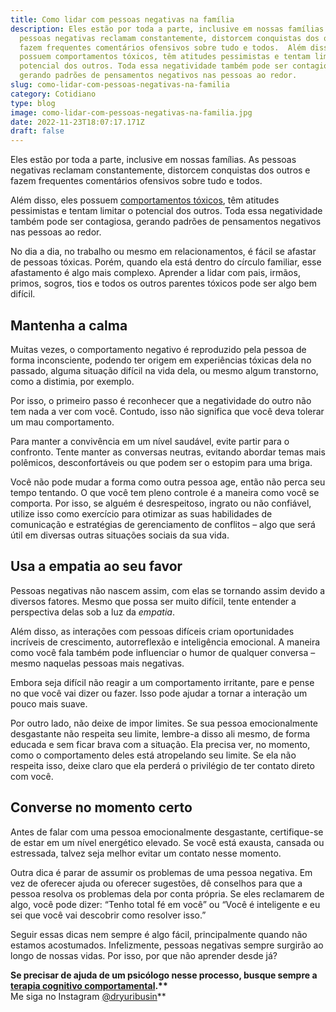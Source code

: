 ```yaml
---
title: Como lidar com pessoas negativas na família
description: Eles estão por toda a parte, inclusive em nossas famílias. As
  pessoas negativas reclamam constantemente, distorcem conquistas dos outros e
  fazem frequentes comentários ofensivos sobre tudo e todos.  Além disso, eles
  possuem comportamentos tóxicos, têm atitudes pessimistas e tentam limitar o
  potencial dos outros. Toda essa negatividade também pode ser contagiosa,
  gerando padrões de pensamentos negativos nas pessoas ao redor.
slug: como-lidar-com-pessoas-negativas-na-familia
category: Cotidiano
type: blog
image: como-lidar-com-pessoas-negativas-na-familia.jpg
date: 2022-11-23T18:07:17.171Z
draft: false
---
```


Eles estão por toda a parte, inclusive em nossas famílias. As pessoas negativas reclamam constantemente, distorcem conquistas dos outros e fazem frequentes comentários ofensivos sobre tudo e todos.

Além disso, eles possuem [comportamentos tóxicos](https://yuribusin.com.br/relacionamento-toxico-entenda-se-voce-esta-em-um/), têm atitudes pessimistas e tentam limitar o potencial dos outros. Toda essa negatividade também pode ser contagiosa, gerando padrões de pensamentos negativos nas pessoas ao redor.

No dia a dia, no trabalho ou mesmo em relacionamentos, é fácil se afastar de pessoas tóxicas. Porém, quando ela está dentro do círculo familiar, esse afastamento é algo mais complexo. Aprender a lidar com pais, irmãos, primos, sogros, tios e todos os outros parentes tóxicos pode ser algo bem difícil.

## []()Mantenha a calma

Muitas vezes, o comportamento negativo é reproduzido pela pessoa de forma inconsciente, podendo ter origem em experiências tóxicas dela no passado, alguma situação difícil na vida dela, ou mesmo algum transtorno, como a distimia, por exemplo.

Por isso, o primeiro passo é reconhecer que a negatividade do outro não tem nada a ver com você. Contudo, isso não significa que você deva tolerar um mau comportamento.

Para manter a convivência em um nível saudável, evite partir para o confronto. Tente manter as conversas neutras, evitando abordar temas mais polêmicos, desconfortáveis ou que podem ser o estopim para uma briga.

Você não pode mudar a forma como outra pessoa age, então não perca seu tempo tentando. O que você tem pleno controle é a maneira como você se comporta. Por isso, se alguém é desrespeitoso, ingrato ou não confiável, utilize isso como exercício para otimizar as suas habilidades de comunicação ​​e estratégias de gerenciamento de conflitos – algo que será útil em diversas outras situações sociais da sua vida.

## []()Usa a empatia ao seu favor

Pessoas negativas não nascem assim, com elas se tornando assim devido a diversos fatores. Mesmo que possa ser muito difícil, tente entender a perspectiva delas sob a luz da _empatia_.

Além disso, as interações com pessoas difíceis criam oportunidades incríveis de crescimento, autorreflexão e inteligência emocional. A maneira como você fala também pode influenciar o humor de qualquer conversa – mesmo naquelas pessoas mais negativas.

Embora seja difícil não reagir a um comportamento irritante, pare e pense no que você vai dizer ou fazer. Isso pode ajudar a tornar a interação um pouco mais suave.

Por outro lado, não deixe de impor limites. Se sua pessoa emocionalmente desgastante não respeita seu limite, lembre-a disso ali mesmo, de forma educada e sem ficar brava com a situação. Ela precisa ver, no momento, como o comportamento deles está atropelando seu limite. Se ela não respeita isso, deixe claro que ela perderá o privilégio de ter contato direto com você.

## []()Converse no momento certo

Antes de falar com uma pessoa emocionalmente desgastante, certifique-se de estar em um nível energético elevado. Se você está exausta, cansada ou estressada, talvez seja melhor evitar um contato nesse momento.

Outra dica é parar de assumir os problemas de uma pessoa negativa. Em vez de oferecer ajuda ou oferecer sugestões, dê conselhos para que a pessoa resolva os problemas dela por conta própria. Se eles reclamarem de algo, você pode dizer: “Tenho total fé em você” ou “Você é inteligente e eu sei que você vai descobrir como resolver isso.”

Seguir essas dicas nem sempre é algo fácil, principalmente quando não estamos acostumados. Infelizmente, pessoas negativas sempre surgirão ao longo de nossas vidas. Por isso, por que não aprender desde já?

**Se precisar de ajuda de um psicólogo nesse processo, busque sempre a [terapia cognitivo comportamental](https://yuribusin.com.br/).\*\***\
Me siga no Instagram [@dryuribusin](https://www.instagram.com/dryuribusin/)\*\*
